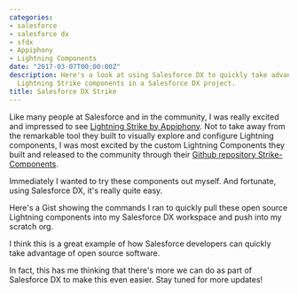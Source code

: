 ```yaml
---
categories:
- salesforce
- salesforce dx
- sfdx
- Appiphony
- Lightning Components
date: "2017-03-07T00:00:00Z"
description: Here's a look at using Salesforce DX to quickly take advantage of Appiphony's
  Lightning Strike components in a Salesforce DX project.
title: Salesforce DX Strike
---
```


Like many people at Salesforce and in the community, I was really excited and impressed to see [Lightning Strike by Appiphony](http://www.lightningstrike.io/). Not to take away from the remarkable tool they built to visually explore and configure Lightning components, I was most excited by the custom Lightning Components they built and released to the community through their [Github repository Strike-Components](https://github.com/appiphony/Strike-Components).

Immediately I wanted to try these components out myself. And fortunate, using Salesforce DX, it's really quite easy.

Here's a Gist showing the commands I ran to quickly pull these open source Lightning components into my Salesforce DX workspace and push into my scratch org.

<script src="https://gist.github.com/wadewegner/d156fe0e86971fac23d17977cc99374b.js"></script>

I think this is a great example of how Salesforce developers can quickly take advantage of open source software.

In fact, this has me thinking that there's more we can do as part of Salesforce DX to make this even easier. Stay tuned for more updates! 